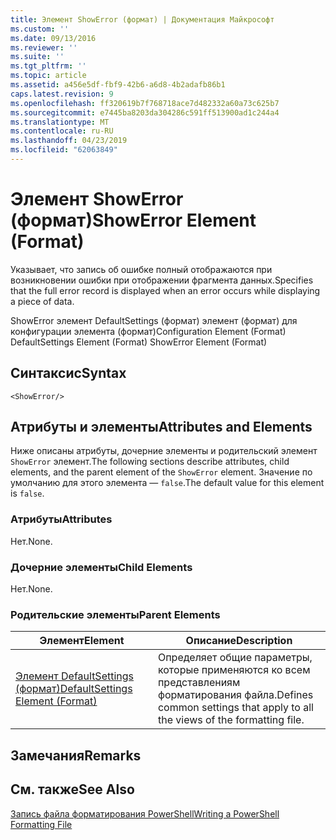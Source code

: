 ```yaml
---
title: Элемент ShowError (формат) | Документация Майкрософт
ms.custom: ''
ms.date: 09/13/2016
ms.reviewer: ''
ms.suite: ''
ms.tgt_pltfrm: ''
ms.topic: article
ms.assetid: a456e5df-fbf9-42b6-a6d8-4b2adafb86b1
caps.latest.revision: 9
ms.openlocfilehash: ff320619b7f768718ace7d482332a60a73c625b7
ms.sourcegitcommit: e7445ba8203da304286c591ff513900ad1c244a4
ms.translationtype: MT
ms.contentlocale: ru-RU
ms.lasthandoff: 04/23/2019
ms.locfileid: "62063849"
---
```

# <a name="showerror-element-format"></a><span data-ttu-id="d3b46-102">Элемент ShowError (формат)</span><span class="sxs-lookup"><span data-stu-id="d3b46-102">ShowError Element (Format)</span></span>

<span data-ttu-id="d3b46-103">Указывает, что запись об ошибке полный отображаются при возникновении ошибки при отображении фрагмента данных.</span><span class="sxs-lookup"><span data-stu-id="d3b46-103">Specifies that the full error record is displayed when an error occurs while displaying a piece of data.</span></span>

<span data-ttu-id="d3b46-104">ShowError элемент DefaultSettings (формат) элемент (формат) для конфигурации элемента (формат)</span><span class="sxs-lookup"><span data-stu-id="d3b46-104">Configuration Element (Format) DefaultSettings Element (Format) ShowError Element (Format)</span></span>

## <a name="syntax"></a><span data-ttu-id="d3b46-105">Синтаксис</span><span class="sxs-lookup"><span data-stu-id="d3b46-105">Syntax</span></span>

```scr
<ShowError/>
```

## <a name="attributes-and-elements"></a><span data-ttu-id="d3b46-106">Атрибуты и элементы</span><span class="sxs-lookup"><span data-stu-id="d3b46-106">Attributes and Elements</span></span>

<span data-ttu-id="d3b46-107">Ниже описаны атрибуты, дочерние элементы и родительский элемент `ShowError` элемент.</span><span class="sxs-lookup"><span data-stu-id="d3b46-107">The following sections describe attributes, child elements, and the parent element of the `ShowError` element.</span></span> <span data-ttu-id="d3b46-108">Значение по умолчанию для этого элемента — `false`.</span><span class="sxs-lookup"><span data-stu-id="d3b46-108">The default value for this element is `false`.</span></span>

### <a name="attributes"></a><span data-ttu-id="d3b46-109">Атрибуты</span><span class="sxs-lookup"><span data-stu-id="d3b46-109">Attributes</span></span>

<span data-ttu-id="d3b46-110">Нет.</span><span class="sxs-lookup"><span data-stu-id="d3b46-110">None.</span></span>

### <a name="child-elements"></a><span data-ttu-id="d3b46-111">Дочерние элементы</span><span class="sxs-lookup"><span data-stu-id="d3b46-111">Child Elements</span></span>

<span data-ttu-id="d3b46-112">Нет.</span><span class="sxs-lookup"><span data-stu-id="d3b46-112">None.</span></span>

### <a name="parent-elements"></a><span data-ttu-id="d3b46-113">Родительские элементы</span><span class="sxs-lookup"><span data-stu-id="d3b46-113">Parent Elements</span></span>

|<span data-ttu-id="d3b46-114">Элемент</span><span class="sxs-lookup"><span data-stu-id="d3b46-114">Element</span></span>|<span data-ttu-id="d3b46-115">Описание</span><span class="sxs-lookup"><span data-stu-id="d3b46-115">Description</span></span>|
|-------------|-----------------|
|[<span data-ttu-id="d3b46-116">Элемент DefaultSettings (формат)</span><span class="sxs-lookup"><span data-stu-id="d3b46-116">DefaultSettings Element (Format)</span></span>](./defaultsettings-element-format.md)|<span data-ttu-id="d3b46-117">Определяет общие параметры, которые применяются ко всем представлениям форматирования файла.</span><span class="sxs-lookup"><span data-stu-id="d3b46-117">Defines common settings that apply to all the views of the formatting file.</span></span>|

## <a name="remarks"></a><span data-ttu-id="d3b46-118">Замечания</span><span class="sxs-lookup"><span data-stu-id="d3b46-118">Remarks</span></span>

## <a name="see-also"></a><span data-ttu-id="d3b46-119">См. также</span><span class="sxs-lookup"><span data-stu-id="d3b46-119">See Also</span></span>

[<span data-ttu-id="d3b46-120">Запись файла форматирования PowerShell</span><span class="sxs-lookup"><span data-stu-id="d3b46-120">Writing a PowerShell Formatting File</span></span>](./writing-a-powershell-formatting-file.md)
